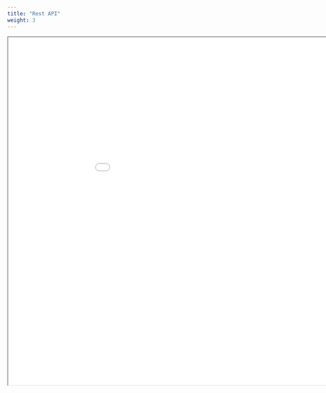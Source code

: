```yaml
---
title: "Rest API"
weight: 3
---
```



<iframe id="inlineFrameExample"
    title="Inline Frame Example"
    width="1000"
    height="800"
    src="./rest_api.html">
</iframe>
